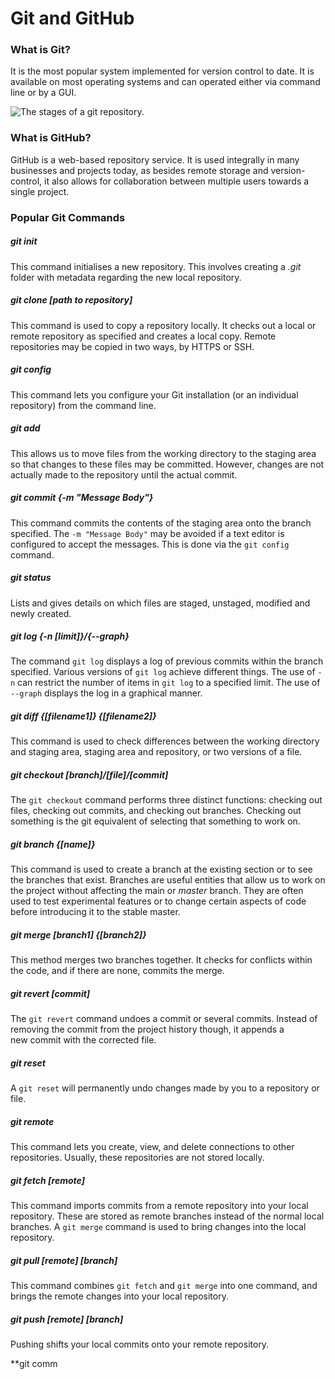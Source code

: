 # Git and GitHub



### What is Git?

It is the most popular system implemented for version control to date. It is available on most operating systems and can operated either via command line or by a GUI. 

![The stages of a git repository.](https://git-scm.com/images/about/index1@2x.png)



### What is GitHub?

GitHub is a web-based repository service. It is used integrally in many businesses and projects today, as besides remote storage and version-control, it also allows for collaboration between multiple users towards a single project.



### Popular Git Commands

##### *git init*

This command initialises a new repository. This involves creating a *.git* folder with metadata regarding the new local repository.

##### *git clone [path to repository]*

This command is used to copy a repository locally. It checks out a local or remote repository as specified and creates a local copy. Remote repositories may be copied in two ways, by HTTPS or SSH.

##### *git config*

This command lets you configure your Git installation (or an individual repository) from the command line.

##### *git add*

This allows us to move files from the working directory to the staging area so that changes to these files may be committed. However, changes are not actually made to the repository until the actual commit.

##### *git commit {-m "Message Body"}*

This command commits the contents of the staging area onto the branch specified. The `-m "Message Body"`  may be avoided if a text editor is configured to accept the messages. This is done via the `git config` command.

##### *git status*

Lists and gives details on which files are staged, unstaged, modified and newly created.

##### *git log {-n [limit]}/{--graph}* 

The command `git log` displays a log of previous commits within the branch specified. Various versions of `git log` achieve different things. The use of `-n` can restrict the number of items in `git log` to a specified limit. The use of `--graph` displays the log in a graphical manner.

##### *git diff* {[filename1]} {[filename2]}

This command is used to check differences between the working directory and staging area, staging area and repository, or two versions of a file.

##### *git checkout [branch]/[file]/[commit]*

The `git checkout` command performs three distinct functions: checking out files, checking out commits, and checking out branches. Checking out something is the git equivalent of selecting that something to work on.

##### *git branch {[name]}*

This command is used to create a branch at the existing section or to see the branches that exist. Branches are useful entities that allow us to work on the project without affecting the main or *master* branch. They are often used to test experimental features or to change certain aspects of code before introducing it to the stable master.

##### *git merge [branch1] {[branch2]}*

This method merges two branches together. It checks for conflicts within the code, and if there are none, commits the merge.

##### *git revert [commit]*

The `git revert` command undoes a commit or several commits. Instead of removing the commit from the project history though, it appends a new commit with the corrected file.

##### *git reset*

A `git reset` will permanently undo changes made by you to a repository or file.

##### *git remote*

This command lets you create, view, and delete connections to other repositories. Usually, these repositories are not stored locally.

##### *git fetch [remote]*

This command imports commits from a remote repository into your local repository. These are stored as remote branches instead of the normal local branches. A `git merge` command is used to bring changes into the local repository.

##### *git pull [remote\] \[branch]*

This command combines `git fetch` and `git merge` into one command, and brings the remote changes into your local repository.

##### *git push [remote\] \[branch]* 

Pushing shifts your local commits onto your remote repository.

**git comm